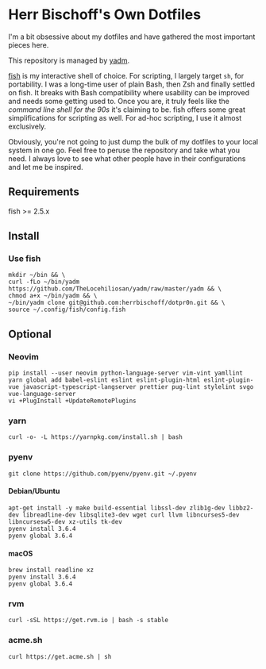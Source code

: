 # Herr Bischoff's Own Dotfiles

I'm a bit obsessive about my dotfiles and have gathered the most important pieces here.

This repository is managed by [yadm](https://github.com/TheLocehiliosan/yadm).

[fish](https://www.fishshell.com) is my interactive shell of choice. For scripting, I largely target `sh`, for portability. I was a long-time user of plain Bash, then Zsh and finally settled on fish. It breaks with Bash compatibility where usability can be improved and needs some getting used to. Once you are, it truly feels like the *command line shell for the 90s* it's claiming to be. fish offers some great simplifications for scripting as well. For ad-hoc scripting, I use it almost exclusively.

Obviously, you're not going to just dump the bulk of my dotfiles to your local system in one go. Feel free to peruse the repository and take what you need. I always love to see what other people have in their configurations and let me be inspired.

## Requirements

fish >= 2.5.x

## Install

### Use fish
```fish
mkdir ~/bin && \
curl -fLo ~/bin/yadm https://github.com/TheLocehiliosan/yadm/raw/master/yadm && \
chmod a+x ~/bin/yadm && \
~/bin/yadm clone git@github.com:herrbischoff/dotpr0n.git && \
source ~/.config/fish/config.fish
```

## Optional

### Neovim
```fish
pip install --user neovim python-language-server vim-vint yamllint
yarn global add babel-eslint eslint eslint-plugin-html eslint-plugin-vue javascript-typescript-langserver prettier pug-lint stylelint svgo vue-language-server
vi +PlugInstall +UpdateRemotePlugins
```

### yarn
```fish
curl -o- -L https://yarnpkg.com/install.sh | bash
```

### pyenv

```fish
git clone https://github.com/pyenv/pyenv.git ~/.pyenv
```

#### Debian/Ubuntu

```fish
apt-get install -y make build-essential libssl-dev zlib1g-dev libbz2-dev libreadline-dev libsqlite3-dev wget curl llvm libncurses5-dev libncursesw5-dev xz-utils tk-dev
pyenv install 3.6.4
pyenv global 3.6.4
```

#### macOS

```fish
brew install readline xz
pyenv install 3.6.4
pyenv global 3.6.4
```

### rvm
```fish
curl -sSL https://get.rvm.io | bash -s stable
```

### acme.sh
```fish
curl https://get.acme.sh | sh
```
